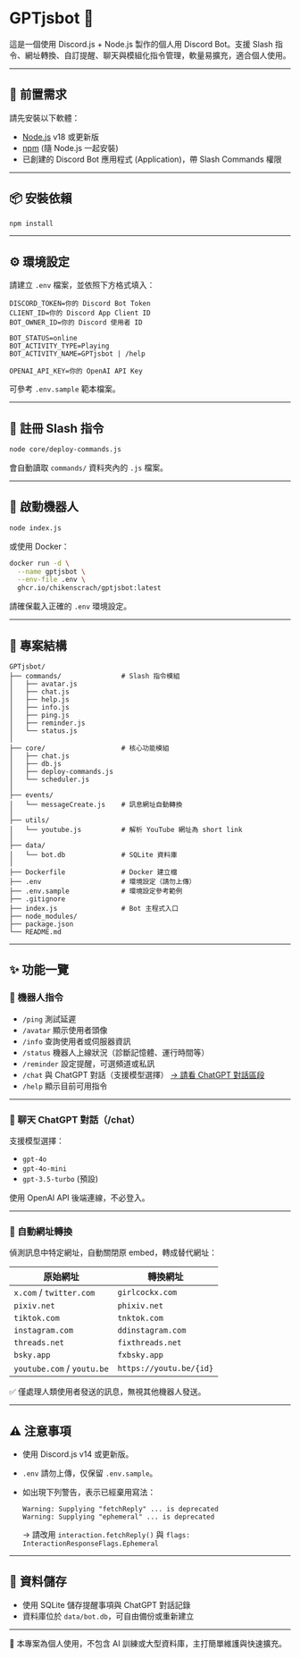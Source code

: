 # GPTjsbot 🤖

這是一個使用 Discord.js + Node.js 製作的個人用 Discord Bot。支援 Slash 指令、網址轉換、自訂提醒、聊天與模組化指令管理，軟量易擴充，適合個人使用。

---

## 🧪 前置需求

請先安裝以下軟體：

- [Node.js](https://nodejs.org/) v18 或更新版
- [npm](https://www.npmjs.com/) (隨 Node.js 一起安裝)
- 已創建的 Discord Bot 應用程式 (Application)，帶 Slash Commands 權限

---

## 📦 安裝依賴

```bash
npm install
```

---

## ⚙️ 環境設定

請建立 `.env` 檔案，並依照下方格式填入：

```env
DISCORD_TOKEN=你的 Discord Bot Token
CLIENT_ID=你的 Discord App Client ID
BOT_OWNER_ID=你的 Discord 使用者 ID

BOT_STATUS=online
BOT_ACTIVITY_TYPE=Playing
BOT_ACTIVITY_NAME=GPTjsbot | /help

OPENAI_API_KEY=你的 OpenAI API Key
```

可參考 `.env.sample` 範本檔案。

---

## 🚀 註冊 Slash 指令

```bash
node core/deploy-commands.js
```

會自動讀取 `commands/` 資料夾內的 `.js` 檔案。

---

## 🧪 啟動機器人

```bash
node index.js
```

或使用 Docker：

```bash
docker run -d \
  --name gptjsbot \
  --env-file .env \
  ghcr.io/chikenscrach/gptjsbot:latest
```

請確保載入正確的 `.env` 環境設定。

---

## 📁 專案結構

```
GPTjsbot/
├── commands/               # Slash 指令模組
│   ├── avatar.js
│   ├── chat.js
│   ├── help.js
│   ├── info.js
│   ├── ping.js
│   ├── reminder.js
│   └── status.js
│
├── core/                   # 核心功能模組
│   ├── chat.js
│   ├── db.js
│   ├── deploy-commands.js
│   └── scheduler.js
│
├── events/
│   └── messageCreate.js    # 訊息網址自動轉換
│
├── utils/
│   └── youtube.js          # 解析 YouTube 網址為 short link
│
├── data/
│   └── bot.db              # SQLite 資料庫
│
├── Dockerfile              # Docker 建立檔
├── .env                    # 環境設定（請勿上傳）
├── .env.sample             # 環境設定參考範例
├── .gitignore
├── index.js                # Bot 主程式入口
├── node_modules/
├── package.json
└── README.md
```

---

## ✨ 功能一覽

### 🤖 機器人指令
- `/ping` 測試延遲
- `/avatar` 顯示使用者頭像
- `/info` 查詢使用者或伺服器資訊
- `/status` 機器人上線狀況（診斷記憶體、運行時間等）
- `/reminder` 設定提醒，可選頻道或私訊
- `/chat` 與 ChatGPT 對話（支援模型選擇） [→ 請看 ChatGPT 對話區段](#-聊天-chatgpt-對話chat)
- `/help` 顯示目前可用指令

---

### 💬 聊天 ChatGPT 對話（/chat）

支援模型選擇：

- `gpt-4o`
- `gpt-4o-mini`
- `gpt-3.5-turbo` (預設)

使用 OpenAI API 後端連線，不必登入。

---

### 🔗 自動網址轉換

偵測訊息中特定網址，自動關閉原 embed，轉成替代網址：

| 原始網址              | 轉換網址           |
|----------------------|--------------------|
| `x.com` / `twitter.com` | `girlcockx.com`   |
| `pixiv.net`          | `phixiv.net`       |
| `tiktok.com`         | `tnktok.com`       |
| `instagram.com`      | `ddinstagram.com`  |
| `threads.net`        | `fixthreads.net`   |
| `bsky.app`           | `fxbsky.app`       |
| `youtube.com` / `youtu.be` | `https://youtu.be/{id}` |

✅ 僅處理人類使用者發送的訊息，無視其他機器人發送。

---

## ⚠️ 注意事項

- 使用 Discord.js v14 或更新版。
- `.env` 請勿上傳，仅保留 `.env.sample`。
- 如出現下列警告，表示已經棄用寫法：

  ```
  Warning: Supplying "fetchReply" ... is deprecated
  Warning: Supplying "ephemeral" ... is deprecated
  ```
  → 請改用 `interaction.fetchReply()` 與 `flags: InteractionResponseFlags.Ephemeral`

---

## 💾 資料儲存

- 使用 SQLite 儲存提醒事項與 ChatGPT 對話記錄
- 資料庫位於 `data/bot.db`，可自由備份或重新建立

---

🔧 本專案為個人使用，不包含 AI 訓練或大型資料庫，主打簡單維護與快速擴充。